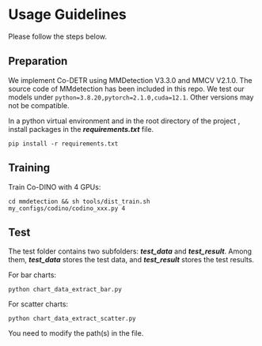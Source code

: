 # **Usage Guidelines**

Please follow the steps below.

## Preparation

We implement Co-DETR using MMDetection V3.3.0 and MMCV V2.1.0. The source code of MMdetection has been included in this repo. We test our models under ```python=3.8.20,pytorch=2.1.0,cuda=12.1```. Other versions may not be compatible.

In a python virtual environment and in the root directory of the project , install packages in the ***requirements.txt*** file.

```shell
pip install -r requirements.txt
```


## Training

Train Co-DINO with 4 GPUs:
```shell
cd mmdetection && sh tools/dist_train.sh my_configs/codino/codino_xxx.py 4
```

## Test

The test folder contains two subfolders: ***test_data*** and ***test_result***. Among them, ***test_data*** stores the test data, and ***test_result*** stores the test results.

For bar charts:
```shell
python chart_data_extract_bar.py
```

For scatter charts:
```shell
python chart_data_extract_scatter.py
```
You need to modify the path(s) in the file.
